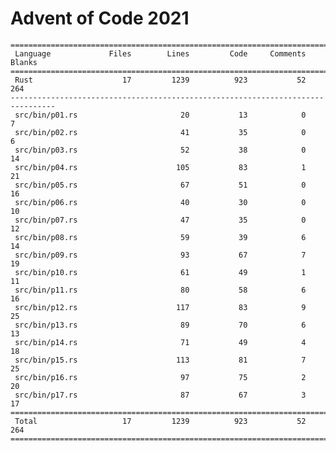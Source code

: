 # Advent of Code 2021

    ================================================================================
     Language             Files        Lines         Code     Comments       Blanks
    ================================================================================
     Rust                    17         1239          923           52          264
    --------------------------------------------------------------------------------
     src/bin/p01.rs                       20           13            0            7
     src/bin/p02.rs                       41           35            0            6
     src/bin/p03.rs                       52           38            0           14
     src/bin/p04.rs                      105           83            1           21
     src/bin/p05.rs                       67           51            0           16
     src/bin/p06.rs                       40           30            0           10
     src/bin/p07.rs                       47           35            0           12
     src/bin/p08.rs                       59           39            6           14
     src/bin/p09.rs                       93           67            7           19
     src/bin/p10.rs                       61           49            1           11
     src/bin/p11.rs                       80           58            6           16
     src/bin/p12.rs                      117           83            9           25
     src/bin/p13.rs                       89           70            6           13
     src/bin/p14.rs                       71           49            4           18
     src/bin/p15.rs                      113           81            7           25
     src/bin/p16.rs                       97           75            2           20
     src/bin/p17.rs                       87           67            3           17
    ================================================================================
     Total                   17         1239          923           52          264
    ================================================================================
